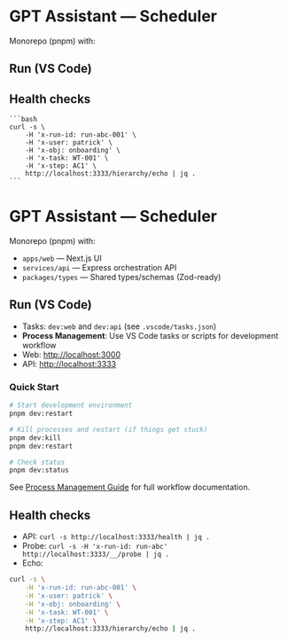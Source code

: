# GPT Assistant — Scheduler

Monorepo (pnpm) with:

## Run (VS Code)

## Health checks
	```bash
	curl -s \
		-H 'x-run-id: run-abc-001' \
		-H 'x-user: patrick' \
		-H 'x-obj: onboarding' \
		-H 'x-task: WT-001' \
		-H 'x-step: AC1' \
		http://localhost:3333/hierarchy/echo | jq .
	```
# GPT Assistant — Scheduler

Monorepo (pnpm) with:

- `apps/web` — Next.js UI
- `services/api` — Express orchestration API
- `packages/types` — Shared types/schemas (Zod-ready)

## Run (VS Code)

- Tasks: `dev:web` and `dev:api` (see `.vscode/tasks.json`)
- **Process Management**: Use VS Code tasks or scripts for development workflow
- Web: [http://localhost:3000](http://localhost:3000)
- API: [http://localhost:3333](http://localhost:3333)

### Quick Start
```bash
# Start development environment
pnpm dev:restart

# Kill processes and restart (if things get stuck)  
pnpm dev:kill
pnpm dev:restart

# Check status
pnpm dev:status
```

See [Process Management Guide](docs/PROCESS_MANAGEMENT.md) for full workflow documentation.

## Health checks

- API: `curl -s http://localhost:3333/health | jq .`
- Probe: `curl -s -H 'x-run-id: run-abc' http://localhost:3333/__/probe | jq .`
- Echo:

```bash
curl -s \
	-H 'x-run-id: run-abc-001' \
	-H 'x-user: patrick' \
	-H 'x-obj: onboarding' \
	-H 'x-task: WT-001' \
	-H 'x-step: AC1' \
	http://localhost:3333/hierarchy/echo | jq .
```
